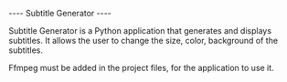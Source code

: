 ---- Subtitle Generator ----

Subtitle Generator is a Python application that generates and displays subtitles. It allows the user to change the size, color, background of the subtitles.

Ffmpeg must be added in the project files, for the application to use it.
